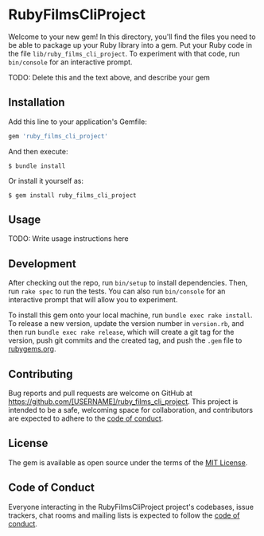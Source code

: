 # RubyFilmsCliProject

Welcome to your new gem! In this directory, you'll find the files you need to be able to package up your Ruby library into a gem. Put your Ruby code in the file `lib/ruby_films_cli_project`. To experiment with that code, run `bin/console` for an interactive prompt.

TODO: Delete this and the text above, and describe your gem

## Installation

Add this line to your application's Gemfile:

```ruby
gem 'ruby_films_cli_project'
```

And then execute:

    $ bundle install

Or install it yourself as:

    $ gem install ruby_films_cli_project

## Usage

TODO: Write usage instructions here

## Development

After checking out the repo, run `bin/setup` to install dependencies. Then, run `rake spec` to run the tests. You can also run `bin/console` for an interactive prompt that will allow you to experiment.

To install this gem onto your local machine, run `bundle exec rake install`. To release a new version, update the version number in `version.rb`, and then run `bundle exec rake release`, which will create a git tag for the version, push git commits and the created tag, and push the `.gem` file to [rubygems.org](https://rubygems.org).

## Contributing

Bug reports and pull requests are welcome on GitHub at https://github.com/[USERNAME]/ruby_films_cli_project. This project is intended to be a safe, welcoming space for collaboration, and contributors are expected to adhere to the [code of conduct](https://github.com/[USERNAME]/ruby_films_cli_project/blob/master/CODE_OF_CONDUCT.md).

## License

The gem is available as open source under the terms of the [MIT License](https://opensource.org/licenses/MIT).

## Code of Conduct

Everyone interacting in the RubyFilmsCliProject project's codebases, issue trackers, chat rooms and mailing lists is expected to follow the [code of conduct](https://github.com/[USERNAME]/ruby_films_cli_project/blob/master/CODE_OF_CONDUCT.md).
